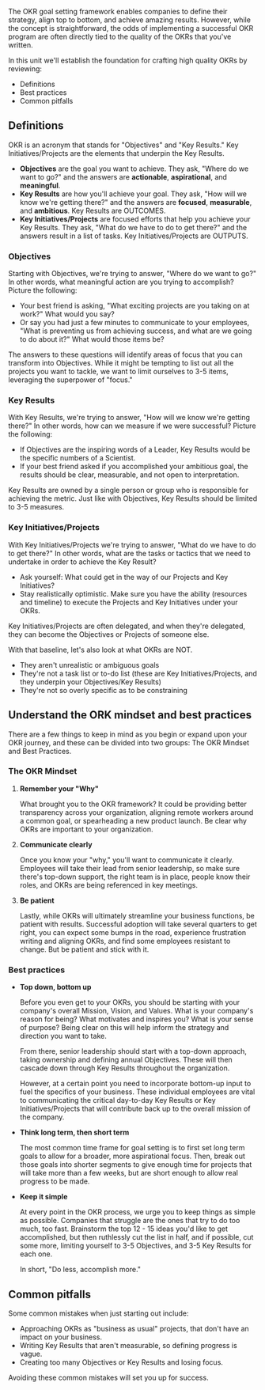 The OKR goal setting framework enables companies to define their strategy, align top to bottom, and achieve amazing results. However, while the concept is straightforward, the odds of implementing a successful OKR program are often directly tied to the quality of the OKRs that you've written.

In this unit we'll establish the foundation for crafting high quality OKRs by reviewing:

- Definitions
- Best practices
- Common pitfalls

## Definitions

OKR is an acronym that stands for "Objectives" and "Key Results." Key Initiatives/Projects are the elements that underpin the Key Results.

- **Objectives** are the goal you want to achieve. They ask, "Where do we want to go?" and the answers are **actionable**, **aspirational**, and **meaningful**.
- **Key Results** are how you'll achieve your goal. They ask, "How will we know we're getting there?" and the answers are **focused**, **measurable**, and **ambitious**. Key Results are OUTCOMES.
- **Key Initiatives/Projects** are focused efforts that help you achieve your Key Results. They ask, "What do we have to do to get there?" and the answers result in a list of tasks. Key Initiatives/Projects are OUTPUTS.

### Objectives

Starting with Objectives, we're trying to answer, "Where do we want to go?" In other words, what meaningful action are you trying to accomplish? Picture the following:

- Your best friend is asking, "What exciting projects are you taking on at work?" What would you say?
- Or say you had just a few minutes to communicate to your employees, "What is preventing us from achieving success, and what are we going to do about it?" What would those items be?

The answers to these questions will identify areas of focus that you can transform into Objectives. While it might be tempting to list out all the projects you want to tackle, we want to limit ourselves to 3-5 items, leveraging the superpower of "focus."

### Key Results

With Key Results, we're trying to answer, "How will we know we're getting there?" In other words, how can we measure if we were successful? Picture the following:

- If Objectives are the inspiring words of a Leader, Key Results would be the specific numbers of a Scientist.
- If your best friend asked if you accomplished your ambitious goal, the results should be clear, measurable, and not open to interpretation.

Key Results are owned by a single person or group who is responsible for achieving the metric. Just like with Objectives, Key Results should be limited to 3-5 measures.

### Key Initiatives/Projects

With Key Initiatives/Projects we're trying to answer, "What do we have to do to get there?" In other words, what are the tasks or tactics that we need to undertake in order to achieve the Key Result?

- Ask yourself: What could get in the way of our Projects and Key Initiatives?
- Stay realistically optimistic. Make sure you have the ability (resources and timeline) to execute the Projects and Key Initiatives under your OKRs.

Key Initiatives/Projects are often delegated, and when they're delegated, they can become the Objectives or Projects of someone else.

With that baseline, let's also look at what OKRs are NOT.

- They aren't unrealistic or ambiguous goals
- They're not a task list or to-do list (these are Key Initiatives/Projects, and they underpin your Objectives/Key Results)
- They're not so overly specific as to be constraining

## Understand the ORK mindset and best practices

There are a few things to keep in mind as you begin or expand upon your OKR journey, and these can be divided into two groups: The OKR Mindset and Best Practices.

### The OKR Mindset

1. **Remember your "Why"**

    What brought you to the OKR framework? It could be providing better transparency across your organization, aligning remote workers around a common goal, or spearheading a new product launch. Be clear why OKRs are important to your organization.
1. **Communicate clearly**

    Once you know your "why," you'll want to communicate it clearly. Employees will take their lead from senior leadership, so make sure there's top-down support, the right team is in place, people know their roles, and OKRs are being referenced in key meetings.
1. **Be patient**

    Lastly, while OKRs will ultimately streamline your business functions, be patient with results. Successful adoption will take several quarters to get right, you can expect some bumps in the road, experience frustration writing and aligning OKRs, and find some employees resistant to change. But be patient and stick with it.

### Best practices

- **Top down, bottom up**

    Before you even get to your OKRs, you should be starting with your company's overall Mission, Vision, and Values. What is your company's reason for being? What motivates and inspires you? What is your sense of purpose? Being clear on this will help inform the strategy and direction you want to take.

    From there, senior leadership should start with a top-down approach, taking ownership and defining annual Objectives. These will then cascade down through Key Results throughout the organization.

    However, at a certain point you need to incorporate bottom-up input to fuel the specifics of your business. These individual employees are vital to communicating the critical day-to-day Key Results or Key Initiatives/Projects that will contribute back up to the overall mission of the company.

- **Think long term, then short term**

    The most common time frame for goal setting is to first set long term goals to allow for a broader, more aspirational focus. Then, break out those goals into shorter segments to give enough time for projects that will take more than a few weeks, but are short enough to allow real progress to be made.

- **Keep it simple**

    At every point in the OKR process, we urge you to keep things as simple as possible. Companies that struggle are the ones that try to do too much, too fast. Brainstorm the top 12 - 15 ideas you'd like to get accomplished, but then ruthlessly cut the list in half, and if possible, cut some more, limiting yourself to 3-5 Objectives, and 3-5 Key Results for each one.

    In short, "Do less, accomplish more."

## Common pitfalls

Some common mistakes when just starting out include:

- Approaching OKRs as "business as usual" projects, that don't have an impact on your business.
- Writing Key Results that aren't measurable, so defining progress is vague.
- Creating too many Objectives or Key Results and losing focus.

Avoiding these common mistakes will set you up for success.